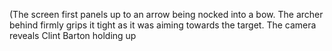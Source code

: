 (The screen first panels up to an arrow being nocked into a bow. The archer behind firmly grips it tight as it was aiming towards the target. The camera reveals Clint Barton holding up 